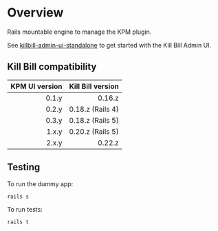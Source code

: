 Overview
========

Rails mountable engine to manage the KPM plugin.

See [killbill-admin-ui-standalone](https://github.com/killbill/killbill-admin-ui-standalone) to get started with the Kill Bill Admin UI.

Kill Bill compatibility
-----------------------

| KPM UI version | Kill Bill version |
| -------------: | ----------------: |
| 0.1.y          | 0.16.z            |
| 0.2.y          | 0.18.z (Rails 4)  |
| 0.3.y          | 0.18.z (Rails 5)  |
| 1.x.y          | 0.20.z (Rails 5)  |
| 2.x.y          | 0.22.z            |

Testing
-------

To run the dummy app:

```
rails s
```


To run tests:

```
rails t
```
